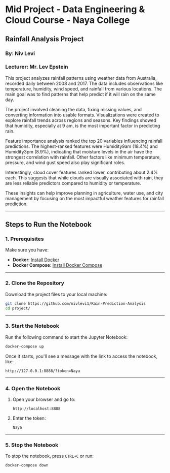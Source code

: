 # Mid Project - Data Engineering & Cloud Course - Naya College
## Rainfall Analysis Project
### By: Niv Levi
### Lecturer: Mr. Lev Epstein
This project analyzes rainfall patterns using weather data from Australia, recorded daily between 2008 and 2017. The data includes observations like temperature, humidity, wind speed, and rainfall from various locations. The main goal was to find patterns that help predict if it will rain on the same day.

The project involved cleaning the data, fixing missing values, and converting information into usable formats. Visualizations were created to explore rainfall trends across regions and seasons. Key findings showed that humidity, especially at 9 am, is the most important factor in predicting rain.

Feature importance analysis ranked the top 20 variables influencing rainfall predictions. The highest-ranked features were Humidity9am (18.4%) and Humidity3pm (8.9%), indicating that moisture levels in the air have the strongest correlation with rainfall. Other factors like minimum temperature, pressure, and wind gust speed also play significant roles.

Interestingly, cloud cover features ranked lower, contributing about 2.4% each. This suggests that while clouds are visually associated with rain, they are less reliable predictors compared to humidity or temperature.

These insights can help improve planning in agriculture, water use, and city management by focusing on the most impactful weather features for rainfall prediction.

---

## **Steps to Run the Notebook**

### **1. Prerequisites**

Make sure you have:

- **Docker**: [Install Docker](https://docs.docker.com/get-docker/)
- **Docker Compose**: [Install Docker Compose](https://docs.docker.com/compose/install/)

---

### **2. Clone the Repository**

Download the project files to your local machine:

```bash
git clone https://github.com/nivlevi1/Rain-Prediction-Analysis
cd project/
```

---

### **3. Start the Notebook**

Run the following command to start the Jupyter Notebook:

```bash
docker-compose up
```

Once it starts, you'll see a message with the link to access the notebook, like:

```
http://127.0.0.1:8888/?token=Naya
```

---

### **4. Open the Notebook**

1. Open your browser and go to:
   ```
   http://localhost:8888
   ```
2. Enter the token:
   ```
   Naya
   ```

---

### **5. Stop the Notebook**

To stop the notebook, press `CTRL+C` or run:

```bash
docker-compose down
```